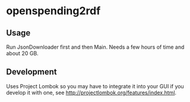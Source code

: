 openspending2rdf
================

Usage
-----
Run JsonDownloader first and then Main. Needs a few hours of time and about 20 GB.


Development
-----------

Uses Project Lombok so you may have to integrate it into your GUI if you develop it with one, see http://projectlombok.org/features/index.html.
